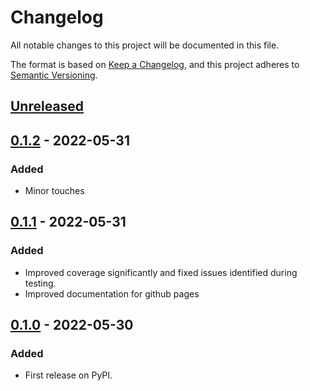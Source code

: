 # Changelog

All notable changes to this project will be documented in this file.

The format is based on [Keep a Changelog](https://keepachangelog.com/en/1.0.0/),
and this project adheres to [Semantic Versioning](https://semver.org/spec/v2.0.0.html).

## [Unreleased]

## [0.1.2] - 2022-05-31
### Added
- Minor touches

## [0.1.1] - 2022-05-31
### Added
- Improved coverage significantly and fixed issues identified during testing.
- Improved documentation for github pages

## [0.1.0] - 2022-05-30
### Added
- First release on PyPI.

[Unreleased]: https://github.com/jmarrec/geomeffibem/compare/v0.1.2...HEAD
[0.1.2]: https://github.com/jmarrec/geomeffibem/compare/v0.1.0...v0.1.2
[0.1.1]: https://github.com/jmarrec/geomeffibem/compare/v0.1.0...v0.1.1
[0.1.0]: https://github.com/jmarrec/geomeffibem/releases/tag/v0.1.0
